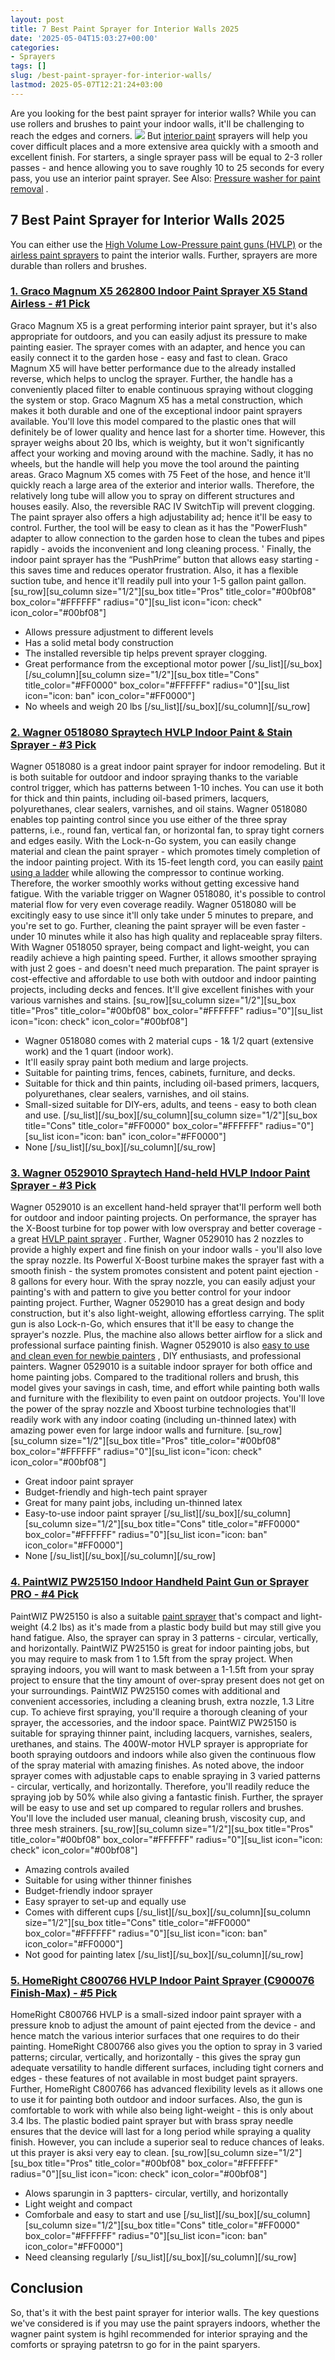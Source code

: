 ```yaml
---
layout: post
title: 7 Best Paint Sprayer for Interior Walls 2025
date: '2025-05-04T15:03:27+00:00'
categories:
- Sprayers
tags: []
slug: /best-paint-sprayer-for-interior-walls/
lastmod: 2025-05-07T12:21:24+03:00
---
```


Are you looking for the best paint sprayer for interior walls? While you can use rollers and brushes to paint your indoor walls, it'll be challenging to reach the edges and corners.
![](/assets/img/12/Pest-Control.jpg)
But
[interior paint](https://www.bls.gov/ooh/production/painting-and-coating-workers.htm)
sprayers will help you cover difficult places and a more extensive area quickly with a smooth and excellent finish.
For starters, a single sprayer pass will be equal to 2-3 roller passes - and hence allowing you to save roughly 10 to 25 seconds for every pass, you use an interior paint sprayer. See Also:
[Pressure washer for paint removal](https://pestpolicy.com/best-pressure-washer-for-paint-removal/)
.
## 7 Best Paint Sprayer for Interior Walls 2025
You can either use the
[High Volume Low-Pressure paint guns (HVLP)](https://pestpolicy.com/best-automotive-hvlp-spray-gun/)
or the
[airless paint sprayers](https://pestpolicy.com/best-airless-paint-sprayer/)
to paint the interior walls. Further, sprayers are more durable than rollers and brushes.
### [1. Graco Magnum X5 262800 Indoor Paint Sprayer X5 Stand Airless - #1 Pick](https://www.amazon.com/dp/B0026SR0FW/?tag=p-policy-20)
Graco Magnum X5 is a great performing interior paint sprayer, but it's also appropriate for outdoors, and you can easily adjust its pressure to make painting easier. The sprayer comes with an adapter, and hence you can easily connect it to the garden hose - easy and fast to clean.
[](https://www.amazon.com/dp/B0026SR0FW/?tag=p-policy-20)
[](https://www.amazon.com/dp/B06XVV4TV3/?tag=p-policy-20)
[](https://www.amazon.com/dp/B0026SSW8G/?tag=p-policy-20)
[](https://www.amazon.com/dp/B00IKVLXYI/?tag=p-policy-20)
[](https://www.amazon.com/dp/B00C0E0PR2/?tag=p-policy-20)
[](https://www.amazon.com/dp/B00MDVLOBS/?tag=p-policy-20)
[](https://www.amazon.com/dp/B00MV8MWEQ/?tag=p-policy-20)
Graco Magnum X5 will have better performance due to the already installed reverse, which helps to unclog the sprayer. Further, the handle has a conveniently placed filter to enable continuous spraying without clogging the system or stop.
Graco Magnum X5 has a metal construction, which makes it both durable and one of the exceptional indoor paint sprayers available. You'll love this model compared to the plastic ones that will definitely be of lower quality and hence last for a shorter time.
However, this sprayer weighs about 20 lbs, which is weighty, but it won't significantly affect your working and moving around with the machine. Sadly, it has no wheels, but the handle will help you move the tool around the painting areas.
Graco Magnum X5 comes with
75 Feet of the hose, and hence it'll quickly reach a large area of the exterior and interior walls. Therefore, the relatively long tube will allow you to spray on different structures and houses easily. Also, the reversible
RAC IV SwitchTip will prevent clogging.
The paint sprayer also offers a high adjustability ad; hence it'll be easy to control. Further, the tool will be easy to clean as it has the "PowerFlush" adapter to allow connection to the garden hose to clean the tubes and pipes rapidly - avoids the inconvenient and long cleaning process. '
Finally, the indoor paint sprayer has the “PushPrime” button that allows easy starting - this saves time and reduces operator frustration. Also, it has a flexible suction tube, and hence it'll readily pull into your 1-5 gallon paint gallon.
[su_row][su_column size="1/2"][su_box title="Pros" title_color="#00bf08" box_color="#FFFFFF" radius="0"][su_list icon="icon: check" icon_color="#00bf08"]
- Allows pressure adjustment to different levels
- Has a solid metal body construction
- The installed reversible tip helps prevent sprayer clogging.
- Great performance from the exceptional motor power
[/su_list][/su_box][/su_column][su_column size="1/2"][su_box title="Cons" title_color="#FF0000" box_color="#FFFFFF" radius="0"][su_list icon="icon: ban" icon_color="#FF0000"]
- No wheels and weigh 20 lbs
[/su_list][/su_box][/su_column][/su_row]
### [2. Wagner 0518080 Spraytech HVLP Indoor Paint & Stain Sprayer - #3 Pick](https://www.amazon.com/dp/B0026SR0FW/?tag=p-policy-20)
Wagner 0518080 is a great indoor paint sprayer for indoor remodeling. But it is both suitable for outdoor and indoor spraying thanks to the variable control trigger, which has patterns between 1-10 inches. You can use it both for thick and thin paints, including oil-based primers, lacquers, polyurethanes, clear sealers, varnishes, and oil stains.
[](https://www.amazon.com/dp/B003PGQI48/?tag=p-policy-20)
[](https://www.amazon.com/dp/B0026SR0FW/?tag=p-policy-20)
[](https://www.amazon.com/dp/B06XVV4TV3/?tag=p-policy-20)
[](https://www.amazon.com/dp/B0026SSW8G/?tag=p-policy-20)
[](https://www.amazon.com/dp/B00IKVLXYI/?tag=p-policy-20)
[](https://www.amazon.com/dp/B00C0E0PR2/?tag=p-policy-20)
[](https://www.amazon.com/dp/B00MDVLOBS/?tag=p-policy-20)
[](https://www.amazon.com/dp/B00MV8MWEQ/?tag=p-policy-20)
Wagner 0518080 enables top painting control since you use either of the three spray patterns, i.e., round fan, vertical fan, or horizontal fan, to spray tight corners and edges easily.
With the Lock-n-Go system, you can easily change material and clean the paint sprayer - which promotes timely completion of the indoor painting project.
With its 15-feet length cord, you can easily
[paint using a ladder](https://pestpolicy.com/best-ladder-for-painting-2-story-house/)
while allowing the compressor to continue working. Therefore, the worker smoothly works without getting excessive hand fatigue. With the variable trigger on Wagner 0518080, it's possible to control material flow for very even coverage readily.
Wagner 0518080 will be excitingly easy to use since it'll only take under 5 minutes to prepare, and you're set to go. Further, cleaning the paint sprayer will be even faster - under 10 minutes while it also has high quality and replaceable spray filters.
With Wagner 0518050 sprayer, being compact and light-weight, you can readily achieve a high painting speed. Further, it allows smoother spraying with just 2 goes - and doesn't need much preparation. The paint sprayer is cost-effective and affordable to use both with outdoor and indoor painting projects, including decks and fences. It'll give excellent finishes with your various varnishes and stains.
[su_row][su_column size="1/2"][su_box title="Pros" title_color="#00bf08" box_color="#FFFFFF" radius="0"][su_list icon="icon: check" icon_color="#00bf08"]
- Wagner 0518080 comes with 2 material cups - 1& 1/2 quart (extensive work) and the 1 quart (indoor work).
- It'll easily spray paint both medium and large projects.
- Suitable for painting trims, fences, cabinets, furniture, and decks.
- Suitable for thick and thin paints, including oil-based primers, lacquers, polyurethanes, clear sealers, varnishes, and oil stains.
- Small-sized suitable for DIY-ers, adults, and teens - easy to both clean and use.
[/su_list][/su_box][/su_column][su_column size="1/2"][su_box title="Cons" title_color="#FF0000" box_color="#FFFFFF" radius="0"][su_list icon="icon: ban" icon_color="#FF0000"]
- None
[/su_list][/su_box][/su_column][/su_row]
### [3. Wagner 0529010 Spraytech Hand-held HVLP Indoor Paint Sprayer - #3 Pick](https://www.amazon.com/dp/B00FBP4QT0/?tag=p-policy-20)
Wagner 0529010 is an excellent hand-held sprayer that'll perform well both for outdoor and indoor painting projects. On performance, the sprayer has the X-Boost turbine for top power with low overspray and better coverage - a great
[HVLP paint sprayer](https://pestpolicy.com/best-automotive-hvlp-spray-gun/)
.
[](https://www.amazon.com/dp/B003PGQI48/?tag=p-policy-20)
[](https://www.amazon.com/dp/B0026SR0FW/?tag=p-policy-20)
[](https://www.amazon.com/dp/B06XVV4TV3/?tag=p-policy-20)
[](https://www.amazon.com/dp/B0026SSW8G/?tag=p-policy-20)
[](https://www.amazon.com/dp/B00IKVLXYI/?tag=p-policy-20)
[](https://www.amazon.com/dp/B00C0E0PR2/?tag=p-policy-20)
[](https://www.amazon.com/dp/B00MDVLOBS/?tag=p-policy-20)
[](https://www.amazon.com/dp/B00MV8MWEQ/?tag=p-policy-20)
Further, Wagner 0529010 has 2 nozzles to provide a highly expert and fine finish on your indoor walls - you'll also love the spray nozzle. Its Powerful X-Boost turbine makes the sprayer fast with a smooth finish - the system promotes consistent and potent paint ejection - 8 gallons for every hour.
With the spray nozzle, you can easily adjust your painting's with and pattern to give you better control for your indoor painting project. Further, Wagner 0529010 has a great design and body construction, but it's also light-weight, allowing effortless carrying.
The split gun is also Lock-n-Go, which ensures that it'll be easy to change the sprayer's nozzle. Plus, the machine also allows better airflow for a slick and professional surface painting finish. Wagner 0529010 is also
[easy to use and clean even for newbie painters](https://pestpolicy.com/best-automotive-paint-gun-for-beginners/)
, DIY enthusiasts, and professional painters.
Wagner 0529010 is a suitable indoor sprayer for both office and home painting jobs. Compared to the traditional rollers and brush, this model gives your savings in cash, time, and effort while painting both walls and furniture with the flexibility to even paint on outdoor projects.
You'll love the power of the spray nozzle and Xboost turbine technologies that'll readily work with any indoor coating (including un-thinned latex) with amazing power even for large indoor walls and furniture.
[su_row][su_column size="1/2"][su_box title="Pros" title_color="#00bf08" box_color="#FFFFFF" radius="0"][su_list icon="icon: check" icon_color="#00bf08"]
- Great indoor paint sprayer
- Budget-friendly and high-tech paint sprayer
- Great for many paint jobs, including un-thinned latex
- Easy-to-use indoor paint sprayer
[/su_list][/su_box][/su_column][su_column size="1/2"][su_box title="Cons" title_color="#FF0000" box_color="#FFFFFF" radius="0"][su_list icon="icon: ban" icon_color="#FF0000"]
- None
[/su_list][/su_box][/su_column][/su_row]
### [4. PaintWIZ PW25150 Indoor Handheld Paint Gun or Sprayer PRO - #4 Pick](https://www.amazon.com/dp/B012AOGZ0M/?tag=p-policy-20)
PaintWIZ PW25150 is also a suitable
[paint sprayer](https://pestpolicy.com/best-airless-paint-sprayer/)
that's compact and light-weight (4.2 lbs) as it's made from a plastic body build but may still give you hand fatigue. Also, the sprayer can spray in 3 patterns - circular, vertically, and horizontally.
[](https://www.amazon.com/dp/B012AOGZ0M/?tag=p-policy-20)
[](https://www.amazon.com/dp/B003PGQI48/?tag=p-policy-20)
[](https://www.amazon.com/dp/B0026SR0FW/?tag=p-policy-20)
[](https://www.amazon.com/dp/B06XVV4TV3/?tag=p-policy-20)
[](https://www.amazon.com/dp/B0026SSW8G/?tag=p-policy-20)
[](https://www.amazon.com/dp/B00IKVLXYI/?tag=p-policy-20)
[](https://www.amazon.com/dp/B00C0E0PR2/?tag=p-policy-20)
[](https://www.amazon.com/dp/B00MDVLOBS/?tag=p-policy-20)
[](https://www.amazon.com/dp/B00MV8MWEQ/?tag=p-policy-20)
PaintWIZ PW25150 is great for indoor painting jobs, but you may require to mask from 1 to 1.5ft from the spray project. When spraying indoors, you will want to mask between a 1-1.5ft from your spray project to ensure that the tiny amount of over-spray present does not get on your surroundings.
PaintWIZ PW25150 comes with additional and convenient accessories, including a cleaning brush, extra nozzle, 1.3 Litre cup. To achieve first spraying, you'll require a thorough cleaning of your sprayer, the accessories, and the indoor space.
PaintWIZ PW25150 is suitable for spraying thinner paint, including lacquers, varnishes, sealers, urethanes, and stains. The 400W-motor HVLP sprayer is appropriate for booth spraying outdoors and indoors while also given the continuous flow of the spray material with amazing finishes.
As noted above, the indoor sprayer comes with adjustable caps to enable spraying in 3 varied patterns - circular, vertically, and horizontally. Therefore, you'll readily reduce the spraying job by 50% while also giving a fantastic finish.
Further, the sprayer will be easy to use and set up compared to regular rollers and brushes. You'll love the included user manual, cleaning brush, viscosity cup, and three mesh strainers.
[su_row][su_column size="1/2"][su_box title="Pros" title_color="#00bf08" box_color="#FFFFFF" radius="0"][su_list icon="icon: check" icon_color="#00bf08"]
- Amazing controls availed
- Suitable for using wither thinner finishes
- Budget-friendly indoor sprayer
- Easy sprayer to set-up and equally use
- Comes with different cups
[/su_list][/su_box][/su_column][su_column size="1/2"][su_box title="Cons" title_color="#FF0000" box_color="#FFFFFF" radius="0"][su_list icon="icon: ban" icon_color="#FF0000"]
- Not good for painting latex
[/su_list][/su_box][/su_column][/su_row]
### [5. HomeRight C800766 HVLP Indoor Paint Sprayer (C900076 Finish-Max) - #5 Pick](https://www.amazon.com/dp/B003VKFDEO/?tag=p-policy-20)
HomeRight C800766 HVLP is a small-sized indoor paint sprayer with a pressure knob to adjust the amount of paint ejected from the device - and hence match the various interior surfaces that one requires to do their painting.
[](https://www.amazon.com/dp/B003VKFDEO/?tag=p-policy-20)
[](https://www.amazon.com/dp/B012AOGZ0M/?tag=p-policy-20)
[](https://www.amazon.com/dp/B003PGQI48/?tag=p-policy-20)
[](https://www.amazon.com/dp/B0026SR0FW/?tag=p-policy-20)
[](https://www.amazon.com/dp/B06XVV4TV3/?tag=p-policy-20)
[](https://www.amazon.com/dp/B0026SSW8G/?tag=p-policy-20)
[](https://www.amazon.com/dp/B00IKVLXYI/?tag=p-policy-20)
[](https://www.amazon.com/dp/B00C0E0PR2/?tag=p-policy-20)
[](https://www.amazon.com/dp/B00MDVLOBS/?tag=p-policy-20)
[](https://www.amazon.com/dp/B00MV8MWEQ/?tag=p-policy-20)
HomeRight C800766 also gives you the option to spray in 3 varied patterns; circular, vertically, and horizontally - this gives the spray gun adequate versatility to handle different surfaces, including tight corners and edges - these features of not available in most budget paint sprayers.
Further, HomeRight C800766 has advanced flexibility levels as it allows one to use it for painting both outdoor and indoor surfaces. Also, the gun is comfortable to work with while also being light-weight - this is only about 3.4 lbs.
The plastic bodied paint sprayer but with brass spray needle ensures that the device will last for a long period while spraying a quality finish. However, you can include a superior seal to reduce chances of leaks. ut this prayer is aksi very eay to clean.
[su_row][su_column size="1/2"][su_box title="Pros" title_color="#00bf08" box_color="#FFFFFF" radius="0"][su_list icon="icon: check" icon_color="#00bf08"]
- Alows sparungin in 3 paptters- circular, vertilly, and horizontally
- Light weight and compact
- Comforbale and easy to start and use
[/su_list][/su_box][/su_column][su_column size="1/2"][su_box title="Cons" title_color="#FF0000" box_color="#FFFFFF" radius="0"][su_list icon="icon: ban" icon_color="#FF0000"]
- Need cleansing regularly
[/su_list][/su_box][/su_column][/su_row]
## Conclusion
So, that's it with the best paint sprayer for interior walls. The key questions we've considered is if you may use the paint sprayers indoors, whether the wagner paint system is hgihl recommended for interior spraying and the comforts or spraying patetrsn to go for in the paint sparyers.

